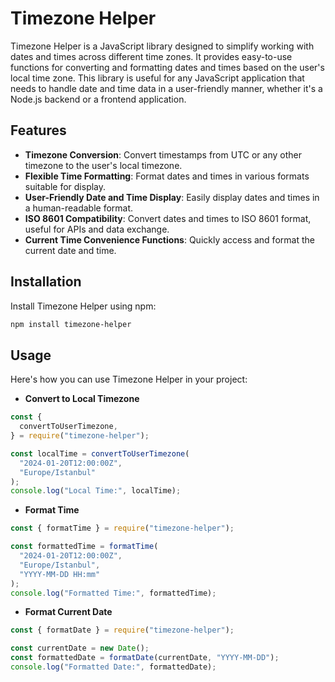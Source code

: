 # Timezone Helper

Timezone Helper is a JavaScript library designed to simplify working with dates and times across different time zones. It provides easy-to-use functions for converting and formatting dates and times based on the user's local time zone. This library is useful for any JavaScript application that needs to handle date and time data in a user-friendly manner, whether it's a Node.js backend or a frontend application.

## Features

- **Timezone Conversion**: Convert timestamps from UTC or any other timezone to the user's local timezone.
- **Flexible Time Formatting**: Format dates and times in various formats suitable for display.
- **User-Friendly Date and Time Display**: Easily display dates and times in a human-readable format.
- **ISO 8601 Compatibility**: Convert dates and times to ISO 8601 format, useful for APIs and data exchange.
- **Current Time Convenience Functions**: Quickly access and format the current date and time.

## Installation

Install Timezone Helper using npm:

```bash
npm install timezone-helper
```

## Usage

Here's how you can use Timezone Helper in your project:

- **Convert to Local Timezone**

```javascript
const {
  convertToUserTimezone,
} = require("timezone-helper");

const localTime = convertToUserTimezone(
  "2024-01-20T12:00:00Z",
  "Europe/Istanbul"
);
console.log("Local Time:", localTime);
```

- **Format Time**

```javascript
const { formatTime } = require("timezone-helper");

const formattedTime = formatTime(
  "2024-01-20T12:00:00Z",
  "Europe/Istanbul",
  "YYYY-MM-DD HH:mm"
);
console.log("Formatted Time:", formattedTime);
```

- **Format Current Date**

```javascript
const { formatDate } = require("timezone-helper");

const currentDate = new Date();
const formattedDate = formatDate(currentDate, "YYYY-MM-DD");
console.log("Formatted Date:", formattedDate);
```
